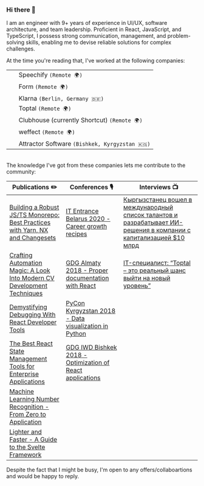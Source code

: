 ### Hi there 👋

I am an engineer with 9+ years of experience in UI/UX, software architecture, and team leadership. Proficient in React, JavaScript, and TypeScript, I possess strong communication, management, and problem-solving skills, enabling me to devise reliable solutions for complex challenges.

At the time you're reading that, I've worked at the following companies:

<table>
<tr><td valign="center"><img width="16" src="https://eu-central-1.graphassets.com/ANZwfIRSNQ62y1agOSZdFz/resize=fit:clip,height:200,width:200/cmc1qo0wn8hix06ul55dzqtxn" />&nbsp; Speechify <code>(Remote 🌍)</code></td></tr>
<tr><td valign="center"><img width="16" src="https://eu-central-1.graphassets.com/ANZwfIRSNQ62y1agOSZdFz/resize=fit:clip,height:200,width:200/rMWxaEWJQHKYTAPwZWFq" />&nbsp; Form <code>(Remote 🌍)</code></td></tr>
<tr><td valign="center"><img width="16" src="https://eu-central-1.graphassets.com/ANZwfIRSNQ62y1agOSZdFz/resize=fit:clip,height:200,width:200/KAv3aOv9SfaOALSTKfPM" />&nbsp; Klarna <code>(Berlin, Germany 🇩🇪)</code></td></tr>
<tr><td valign="center"><img width="16" src="https://eu-central-1.graphassets.com/ANZwfIRSNQ62y1agOSZdFz/resize=fit:clip,height:200,width:200/ozWnpPLaQbuCXvjdn7wO" />&nbsp; Toptal <code>(Remote 🌍)</code></td></tr>
<tr><td valign="center"><img width="16" src="https://eu-central-1.graphassets.com/ANZwfIRSNQ62y1agOSZdFz/resize=fit:clip,height:200,width:200/QMk0lMXKQnm9QWXr7a3j" />&nbsp; Clubhouse (currently Shortcut) <code>(Remote 🌍)</code></td></tr>
<tr><td valign="center"><img width="16" src="https://eu-central-1.graphassets.com/ANZwfIRSNQ62y1agOSZdFz/resize=fit:clip,height:200,width:200/aqOppVoaSIGUMs0huMc9" />&nbsp; weffect <code>(Remote 🌍)</code></td></tr>
<tr><td valign="center"><img width="16" src="https://eu-central-1.graphassets.com/ANZwfIRSNQ62y1agOSZdFz/resize=fit:clip,height:200,width:200/enlbGj2URSGLe2Nn2RKB" />&nbsp; Attractor Software <code>(Bishkek, Kyrgyzstan 🇰🇬)</code></td></tr>
</table>
<br />
The knowledge I've got from these companies lets me contribute to the community:

|Publications ✏️|Conferences 🎙️|Interviews 📺|
|-|-|-|
|[Building a Robust JS/TS Monorepo: Best Practices with Yarn, NX and Changesets](https://hackernoon.com/building-a-robust-jsts-monorepo-best-practices-with-yarn-nx-and-changesets)|[IT Entrance Belarus 2020 - Career growth recipes](https://www.youtube.com/embed/lvny7WmSwDs)|[Кыргызстанец вошел в международный список талантов и разрабатывает ИИ-решения в компании с капитализацией $10 млрд]()|
|[Crafting Automation Magic: A Look Into Modern CV Development Techniques](https://hackernoon.com/crafting-automation-magic-a-look-into-modern-cv-development-techniques)|[GDG Almaty 2018 - Proper documentation with React](https://m.facebook.com/GDGAlmaty/posts/2286677874707203)|[IT-специалист: “Toptal – это реальный шанс выйти на новый уровень”](https://www.youtube.com/embed/4gPrCiwQS68)|
|[Demystifying Debugging With React Developer Tools](https://www.toptal.com/react/debugging-react-developer-tools)|[PyCon Kyrgyzstan 2018 - Data visualization in Python](https://en-gb.facebook.com/events/389576511550143/?active_tab=about)||
|[The Best React State Management Tools for Enterprise Applications](https://www.toptal.com/react/react-state-management-tools-enterprise)|[GDG IWD Bishkek 2018 - Optimization of React applications](https://gdg.community.dev/events/details/google-gdg-bishkek-presents-gdg-iwd-2018/)||
|[Machine Learning Number Recognition - From Zero to Application](https://www.toptal.com/data-science/machine-learning-number-recognition)|||
|[Lighter and Faster - A Guide to the Svelte Framework](https://www.toptal.com/front-end/svelte-framework-guide)|||


Despite the fact that I might be busy, I'm open to any offers/collaboartions and would be happy to reply.